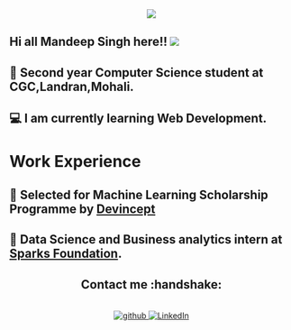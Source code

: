 <center><img src="https://cdn-icons-png.flaticon.com/128/25/25471.png" style="margin:0 auto;"></center>

## Hi all Mandeep Singh here!! <img src="https://cdn-icons.flaticon.com/png/128/4191/premium/4191141.png?token=exp=1650464997~hmac=09465f7b85dfded95ef8d12e174a6c72" style="max-width:10%;">
## :house_with_garden: Second year Computer Science student at CGC,Landran,Mohali.
## :computer: I am currently learning  Web Development.

# Work Experience
## 🏢 Selected for Machine Learning Scholarship Programme by [Devincept](https://devincept.tech/)
## 🏢 Data Science and Business analytics intern at [Sparks Foundation](https://www.sparksfoundation.org/).

<h2 align="center">Contact me :handshake:</h2>
<p align="center">
<a href="https://github.com/mandy-1">
<br />
<img src="https://camo.githubusercontent.com/b2d1ae072c968dbeaf2232f0e1071ae5a7b218b11caec1ae5c69c10ef370a3cc/68747470733a2f2f696d672e736869656c64732e696f2f62616467652f6769746875622d2532333234323932652e7376673f267374796c653d666f722d7468652d6261646765266c6f676f3d676974687562266c6f676f436f6c6f723d7768697465" alt="github" data-canonical-src="https://img.shields.io/badge/github-%2324292e.svg?&amp;style=for-the-badge&amp;logo=github&amp;logoColor=white" style="max-width:100%;">
</a>

<a href="https://www.linkedin.com/in/mandeep-singh-759340212" rel="nofollow">
<img alt="LinkedIn" src="https://camo.githubusercontent.com/8bb7c1de40aadb0d8eede2add7716932344b30235088d239831fe0e884de8f82/68747470733a2f2f696d672e736869656c64732e696f2f62616467652f6c696e6b6564696e2532302d2532333030373742352e7376673f267374796c653d666f722d7468652d6261646765266c6f676f3d6c696e6b6564696e266c6f676f436f6c6f723d7768697465" data-canonical-src="https://img.shields.io/badge/linkedin%20-%230077B5.svg?&amp;style=for-the-badge&amp;logo=linkedin&amp;logoColor=white" style="max-width:100%;">
</a>

</p>

